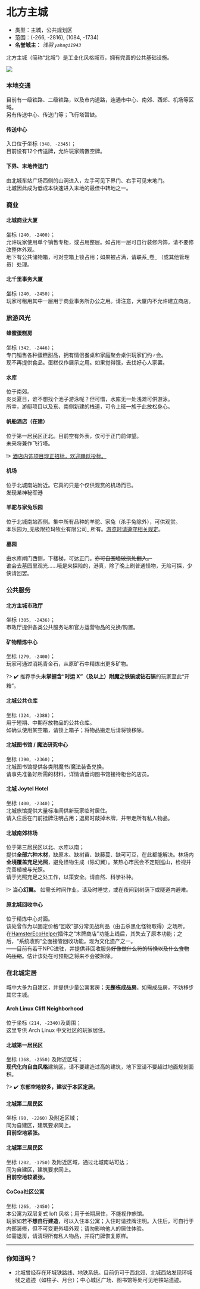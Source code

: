 # 北方主城

-   类型：主城，公共规划区
-   范围：(-266, -2816), (1084, -1734)
-   **名誉城主：** *浅羽  `yahagi1943`*

北方主城（简称“北城”）是工业化风格城市，拥有完善的公共基础设施。

![](../../assets/images/North-map.png)

### 本地交通

目前有一级铁路、二级铁路，以及市内道路，连通市中心、南郊、西郊、机场等区域。  
另有传送中心、传送门等；飞行塔暂缺。

#### 传送中心

入口位于坐标  `(348, -2345)`；  
目前设有12个传送牌，允许玩家购置空牌。

#### 下界、末地传送门

由北城车站广场西侧的山洞进入，左手可见下界门、右手可见末地门。  
北城因此成为低成本快速进入末地的最佳中转地之一。

### 商业

#### 北城商业大厦

坐标  `(240, -2400)`；  
允许玩家使用单个销售专柜，或占用整层。如占用一层可自行装修内饰，请不要修改整体外观。  
地下有公共储物箱，可对空箱上锁占用；如果被占满，请联系_卷_ （或其他管理员）处理。

#### 北千里事务大厦

坐标  `(240, -2450)`；  
玩家可租用其中一层用于商业事务所办公之用。请注意，大厦内不允许建立商店。

### 旅游风光

#### 蜂蜜蛋糕房

坐标  `(342, -2446)`；  
专门销售各种蛋糕甜品，拥有情侣餐桌和家庭聚会桌供玩家们约♂会。  
现不再提供食品。蛋糕仅作展示之用。如果觉得饿，去找好心人家罢。

#### 水库

位于南郊。  
炎炎夏日，谁不想找个池子游泳呢？但可惜，水库无一处浅滩可供游泳。  
所幸，游艇项目以及东、南侧新建的栈道，可令上班一族于此放松身心。

#### 帆船酒店（在建）

位于第一居民区正北。目前空有外表，仅可于正门前仰望。  
未来将兼作飞行塔。

!> [酒店内饰项目现正招标，欢迎踊跃投标。](https://bbs.nyaa.cat/d/1342--/2 "好耶是新坑。北城帆船酒店招标建设")

#### 机场

位于北城南站附近。它真的只是个仅供观赏的机场而已。  
~~发现某神秘军港~~

#### 羊驼与家兔乐园

位于北城南站西侧。集中所有品种的羊驼、家兔（杀手兔除外），可供观赏。  
本乐园为_无极限拉玛牧业有限公司_ 所有。[游览时请遵守相关规定](https://bbs.nyaa.cat/d/1293--/8 "无极限拉玛牧业有限公司——羊驼、家兔专营")。

#### 墓园

由水库闸门西侧，下楼梯，可达正门。~~亦可自围墙破损处翻入。~~  
谁会去墓园里观光……哦是来探险的，港真，除了晚上刷普通怪物，无险可探，少侠请回罢。

### 公共服务

#### 北方主城市政厅

坐标  `(305, -2436)`；  
市政厅提供各类公共服务站和官方运营物品的兑换/购置。

#### 矿物精炼中心

坐标  `(279, -2400)`；  
玩家可通过消耗青金石，从原矿石中精炼出更多矿物。

?> :heavy_check_mark: 推荐手头**未掌握含“时运 X”（及以上）附魔之铁镐或钻石镐**的玩家至此“开箱”。

#### 北城公共仓库

坐标  `(324, -2388)`；  
用于短期、中期存放物品的公共仓库。  
如确认使用某空箱，请锁上箱子；将物品搬走后请将锁移除。

#### 北城图书馆 / 魔法研究中心

坐标  `(390, -2360)`；  
北城图书馆提供各类附魔书/魔法装备兑换。  
请事先准备好所需的材料，详情请垂询图书馆接待柜台的店员。

#### 北城 Joytel Hotel

坐标  `(400, -2340)`；  
北城旅馆提供大量标准间供新玩家临时居住。  
请入住后在门前挂牌注明占用；退房时敲掉木牌，并带走所有私人物品。

#### 北城南郊林场

位于第三居民区以北、水库以南；  
提供**全部六种木材**，缺原木、缺树苗、缺藤蔓、缺可可豆，在此都能解决。林场内**全境覆盖充足光照**，避免怪物生成（除幻翼）。某热心市民会不定期巡山，检视并完善植被与光照。  
请于光照充足之处工作，以策安全。请自然、科学补种。

!> **当心幻翼。** 如需长时间作业，请及时睡觉，或在夜间到树荫下或隧道内避难。

#### 原北城回收中心

位于精炼中心对面。  
该处曾作为以固定价格“回收”部分常见战利品（由击杀黑化怪物取得）之场所。  
在[HamsterEcoHelper](/space/plugins/hamsterecohelper)插件之“木牌商店”功能上线后，其失去了原本功能；之后，“系统收购”全面接管回收功能。现为文化遗产之一。  
——目前有若干NPC进驻，并提供非回收服务~~好像做什么符的转换以及什么食物的压缩~~。估计该处在可预期之将来不会被拆除。

### 在北城定居

城中大多为自建区，并提供少量公寓套房；**无整栋成品房**。如需成品房，不妨移步其它主城。

#### Arch Linux Cliff Neighborhood

位于坐标  `(214, -2340)`及周围；  
这里专供 Arch Linux 中文社区的玩家居住。

#### 北城第一居民区

坐标  `(368, -2550)`  及附近区域；  
**现代化向自由风格**建筑区，请不要建造过高的建筑，地下室请不要超过地面规划面积。

?> :heavy_check_mark: **东部空地较多，建议于本区定居。**

#### 北城第二居民区

坐标  `(90, -2260)`  及附近区域；  
同为自建区，建筑要求同上。  
**目前空地紧张。**

#### 北城第三居民区

坐标  `(202, -1750)`  及附近区域，通过北城南站可达；  
同为自建区，建筑要求同上。  
**目前空地较紧张。**

#### CoCoa社区公寓

坐标  `(265, -2450)`；  
本公寓为双层复式 loft 风格；用于长期居住，不能视作旅馆。  
玩家如若**不想自行建造**，可以入住本公寓；入住时请挂牌注明。入住后，可自行于内部装修，但不可变更外墙外观；请勿影响他人的居住体验。  
如需退房，请清理所有私人物品，并将门牌恢复原样。

----------

### 你知道吗？

-   北城曾经存在环城铁路线、地铁系统。目前仍可于西北郊、北城西站发现环城线之遗迹（如柱子、月台）；中心城区广场、图书馆等处可见地铁站遗迹。
